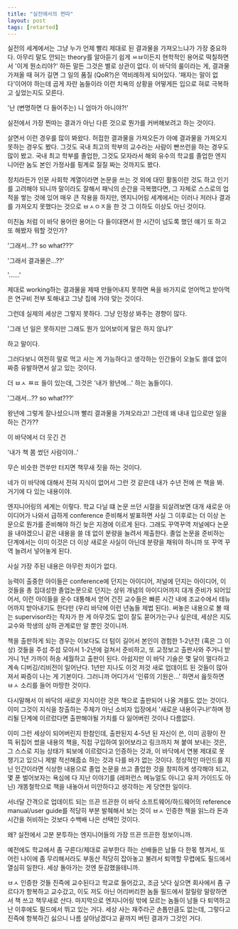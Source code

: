 ```yaml
---
title: "실전에서의 찐따"
layout: post
tags: [retarted]
---
```


실전의 세계에서는 그냥 누가 언제 빨리 제대로 된 결과물을 가져오느냐가 가장 중요하다. 아무리 말도 안되는 theory를 알아듣기 쉽게 ㅆㅂ이든지 현학적인 용어로 떡칠하면서 '이게 뭔소리야?' 하든 말든 그것은 별로 상관이 없다. 이 바닥의 룰이라는 게, 결과물 가져올 때 혀가 길면 그 일의 품질 (QoR?)은 역비례하게 되어있다. '패자는 말이 없다'이어야 하는데 곱게 자란 놈들이라 이런 치욕의 상황을 어떻게든 입으로 혀로 극복하고 싶었는지도 모른다. 

'난 (변명하면 다 들어주는) 니 엄마가 아니야?!'

실전에서 가장 찐따는 결과가 아닌 다른 것으로 뭔가를 커버해보려고 하는 것이다. 

살면서 이런 경우를 많이 봐왔다. 허접한 결과물을 가져오든가 아예 결과물을 가져오지 못하는 경우도 봤다. 그것도 국내 최고의 학부의 교수라는 사람이 빤쓰런을 하는 경우도 많이 봤고. 국내 최고 학부를 졸업한, 그것도 모자라서 해외 유수의 학교를 졸업한 엔지니어란 놈도 본인 가정사를 핑계로 질질 짜는 것까지도 봤다. 

정치라든가 인문 사회학 계열이라면 논문을 쓰는 것 외에 대민 활동이란 것도 하고 인기를 고려해야 되니까 말이라도 잘해서 패닉의 순간을 극복했다면, 그 자체로 스스로의 업적을 쌓는 것에 있어 매우 큰 작용을 하지만, 엔지니어링 세계에서는 이러나 저러나 결과를 가져오지 못했다는 것으로 ㅂㅅㅇㅈ을 한 것 그 이하도 이상도 아닌 것이다. 

미친놈 처럼 이 바닥 용어란 용어는 다 들이대면서 한 시간이 넘도록 했던 얘기 또 하고 또 해봤자 뭐할 것인가?

'그래서...?? so what???'

'그래서 결과물은...??'

'......'

제대로 working하는 결과물을 제때 만들어내지 못하면 욕을 바가지로 얻어먹고 받아먹은 연구비 전부 토해내고 그냥 집에 가야 맞는 것이다. 

그런데 실제의 세상은 그렇지 못하다. 그냥 인정상 봐주는 경향이 많다. 

'그래 넌 일은 못하지만 그래도 뭔가 있어보이게 말은 하지 않냐?'

하고 말이다. 

그러다보니 여전히 말로 먹고 사는 게 가능하다고 생각하는 인간들이 오늘도 쓸데 없이 짜증 유발하면서 살고 있는 것이다. 

더 ㅂㅅ ㅉㄸ 들이 있는데, 그것은 '내가 왕년에...' 하는 놈들이다. 

'그래서...?? so what???'

왕년에 그렇게 잘나셨으니까 빨리 결과물을 가져오라고! 그런데 왜 내내 입으로만 일을 하는 건가??

이 바닥에서 더 웃긴 건 

'내가 책 쫌 썼던 사람이야..'

무슨 비슷한 껀쑤만 터지면 책무새 짓을 하는 것이다. 

네가 이 바닥에 대해서 전혀 지식이 없어서 그런 것 같은데 내가 수년 전에 쓴 책을 봐. 거기에 다 있는 내용이야.

엔지니어링의 세계는 이렇다. 학교 다닐 떄 논문 쓰던 시절을 되살려보면 대개 새로운 아이디어가 나와서 급하게 conference 준비해서 발표하면 사실 그 이후로는 더 이상 논문으로 뭔가를 준비해야 하긴 늦은 지경에 이르게 된다. 그래도 꾸역꾸역 저널에다 논문을 내야겠으니 같은 내용을 쓸 데 없이 분량을 늘려서 제출한다. 졸업 논문을 준비하는 단계에서는 이미 이것은 더 이상 새로운 사실이 아닌데 분량을 채워야 하니까 또 꾸역 꾸역 늘려서 넣어놓게 된다.

사실 가장 주된 내용은 아무런 차이가 없다.

능력이 출중한 아이들은 conference에 던지는 아이디어, 저널에 던지는 아이디어, 이것들을 총 집대성한 졸업논문으로 던지는 상위 개념의 아이디어까지 대개 준비가 되어있어서, 이런 아이들을 운수 대통해서 얻어 건진 교수들은 빠른 시간 내에 조교수에서 테뉴어까지 받아내기도 한다만 (우리 바닥에 이런 년놈들 제법 된다). 써놓은 내용으로 볼 때는 supervisor라는 작자가 한 게 아무것도 없이 잘도 묻어가는구나 싶은데, 세상은 지도교수와 학생의 상하 관계로만 알 뿐인 것이니까. 

책을 출판하게 되는 경우는 이보다도 더 텀이 길어서 본인이 경험한 1-2년전 (혹은 그 이상) 것들을 주섬 주섬 모아서 1-2년에 걸쳐서 준비하고, 또 교정보고 출판사와 주거니 받거니 1년 가까이 허송 세월하고 출판이 된다. 아쉽지만 이 바닥 기술은 몇 달이 멀다하고 계속 디버깅/리비전이 일어난다. 1년만 지나도 이것 저것 새로 업데이트 된 것들이 많아져서 짜증이 나는 게 기본이다.  그러니까 어디가서 '인류의 기원은...' 하면서 읊듯하면 ㅂㅅ 소리를 들어 마땅한 것이다. 

다시말해서 이 바닥의 새로운 지식이란 것은 책으로 출판되어 나올 겨를도 없는 것이다. 이미 그것이 지식을 창출하는 주체가 아닌 소비자 입장에서 '새로운 내용이구나!'하며 정리될 단계에 이르렀다면 출판해야될 가치를 다 잃어버린 것이나 다름없다. 

이미 그런 세상이 되어버린지 한참인데, 출판된지 4-5년 된 자신이 쓴, 이미 곰팡이 잔뜩 뒤집어 썼을 내용의 책을, 직접 구입하여 읽어보라고 링크까지 쳐 붙여 보내는 것은, 그 스스로 지능 상태가 퇴보에 이르렀다고 인증하는 것과, 이 바닥에서 연봉 제대로 못 챙기고 있으니 제발 적선해줍쇼 하는 것과 다를 바가 없는 것이다. 정상적인 마인드를 지닌 인간이라면 식상한 내용으로 졸업 논문을 쓰고 졸업한 것을 창피하게 생각해야 되고, 몇 푼 벌어보자는 욕심에 다 지난 이야기를 (레퍼런스 메뉴얼도 아니고 유저 가이드도 아닌) 개똥철학으로 책을 내놓아서 미안하다고 생각하는 게 당연한 일이다. 

서너달 간격으로 업데이트 되는 뜨끈 뜨끈한 이 바닥 소프트웨어/하드웨어의 reference manual/user guide를 적당히 부분 발췌해서 보는 것이 ㅂㅅ 인증한 책을 읽느라 돈과 시간을 허비하는 것보다 수백배 나은 선택인 것이다. 

왜? 실전에서 고분 분투하는 엔지니어들의 가장 뜨끈 뜨끈한 정보이니까.

예전에도 학교에서 좀 구른다/제대로 공부한다 하는 선배들은 남들 다 한몫 챙겨서, 또 어린 나이에 좀 무리해서라도 부동산 적당히 잡아놓고 불려서 퇴역할 무렵에도 필드에서 열심히 일한다. 세상 돌아가는 것엔 둔감했을테니까. 

ㅂㅅ 인증한 것들 진즉에 교수된다고 학교로 들어갔고, 조금 낫다 싶으면 회사에서 좀 구르다가 항복하고 교수갔고, 이도 저도 아닌 어리버리한 놈들 필드에서 잘릴랑 말랑하면서 책 쓰고 책무새로 산다. 마지막으로 엔지니어링 밖에 모르는 놈들이 남들 다 퇴역하고 난 이후에도 필드에서 뛰고 있는 거다. 세상 사는 재주라곤 손톱만큼도 없는데, 그렇다고 진즉에 항복하긴 싫으니 나름 살아남겠다고 끝까지 버틴 결과가 그것인 거다. 
